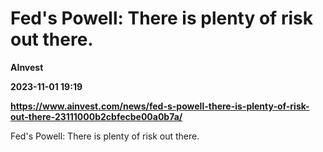 # Fed's Powell: There is plenty of risk out there.
**AInvest**

**2023-11-01 19:19**

**https://www.ainvest.com/news/fed-s-powell-there-is-plenty-of-risk-out-there-23111000b2cbfecbe00a0b7a/**

Fed's Powell: There is plenty of risk out there.
